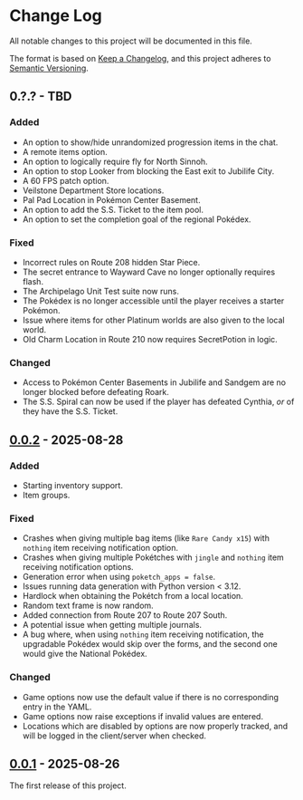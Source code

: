 # Change Log

All notable changes to this project will be documented in this file.

The format is based on [Keep a Changelog](https://keepachangelog.com/en/1.0.0/),
and this project adheres to [Semantic Versioning](https://semver.org/spec/v2.0.0.html).

## 0.?.? - TBD
### Added
* An option to show/hide unrandomized progression items in the chat.
* A remote items option.
* An option to logically require fly for North Sinnoh.
* An option to stop Looker from blocking the East exit to Jubilife City.
* A 60 FPS patch option.
* Veilstone Department Store locations.
* Pal Pad Location in Pokémon Center Basement.
* An option to add the S.S. Ticket to the item pool.
* An option to set the completion goal of the regional Pokédex.
### Fixed
* Incorrect rules on Route 208 hidden Star Piece.
* The secret entrance to Wayward Cave no longer optionally requires flash.
* The Archipelago Unit Test suite now runs.
* The Pokédex is no longer accessible until the player receives a starter Pokémon.
* Issue where items for other Platinum worlds are also given to the local world.
* Old Charm Location in Route 210 now requires SecretPotion in logic.
### Changed
* Access to Pokémon Center Basements in Jubilife and Sandgem are no longer blocked before defeating Roark.
* The S.S. Spiral can now be used if the player has defeated Cynthia, *or* of they have the S.S. Ticket.

## [0.0.2] - 2025-08-28
### Added
* Starting inventory support.
* Item groups.
### Fixed
* Crashes when giving multiple bag items (like `Rare Candy x15`) with `nothing` item receiving notification option.
* Crashes when giving multiple Pokétches with `jingle` and `nothing` item receiving notification options.
* Generation error when using `poketch_apps = false`.
* Issues running data generation with Python version < 3.12.
* Hardlock when obtaining the Pokétch from a local location.
* Random text frame is now random.
* Added connection from Route 207 to Route 207 South.
* A potential issue when getting multiple journals.
* A bug where, when using `nothing` item receiving notification, the upgradable Pokédex would
skip over the forms, and the second one would give the National Pokédex.
### Changed
* Game options now use the default value if there is no corresponding entry in the YAML.
* Game options now raise exceptions if invalid values are entered.
* Locations which are disabled by options are now properly tracked, and will be logged in the client/server when checked.

## [0.0.1] - 2025-08-26
The first release of this project.

[0.0.2]: https://github.com/ljtpetersen/platinum_archipelago/compare/v0.0.2...v0.0.1
[0.0.1]: https://github.com/ljtpetersen/platinum_archipelago/releases/tag/v0.0.1
